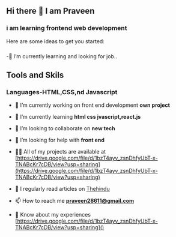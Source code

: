 ## Hi there 👋 I am  Praveen
### i am learning frontend web development

Here are some ideas to get you started:

### 
 -🌱 I’m currently learning and looking for job..

## Tools and Skils
### Languages-HTML,CSS,nd Javascript

- 🔭 I’m currently working on front end development **own project**

- 🌱 I’m currently learning **html css jvascript,react.js**

- 👯 I’m looking to collaborate on **new tech**

- 🤝 I’m looking for help with **front end**

- 👨‍💻 All of my projects are available at [https://drive.google.com/file/d/1bzT4ayv_zsnDhfyUbT-x-TNABcKr7cDB/view?usp=sharing](https://drive.google.com/file/d/1bzT4ayv_zsnDhfyUbT-x-TNABcKr7cDB/view?usp=sharing)

- 📝 I regularly read articles on [Thehindu](Thehindu)

- 📫 How to reach me **praveen28611@gmail.com**

- 📄 Know about my experiences [https://drive.google.com/file/d/1bzT4ayv_zsnDhfyUbT-x-TNABcKr7cDB/view?usp=sharing]()

